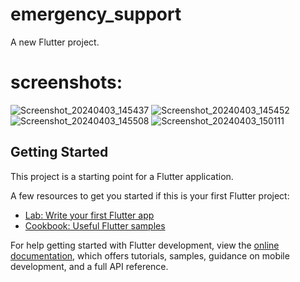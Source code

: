 # emergency_support

A new Flutter project.

# screenshots:
![Screenshot_20240403_145437](https://github.com/FathimaNasrinVK/emergency-support/assets/148961435/12f7cf57-ffd0-4317-ae19-50966f900301)
![Screenshot_20240403_145452](https://github.com/FathimaNasrinVK/emergency-support/assets/148961435/28721873-ffa0-47b4-bcae-fbbe8cd2817b)
![Screenshot_20240403_145508](https://github.com/FathimaNasrinVK/emergency-support/assets/148961435/cc7bef68-0466-4304-a02e-24837fe3613c)
![Screenshot_20240403_150111](https://github.com/FathimaNasrinVK/emergency-support/assets/148961435/2725651c-a968-4c9e-8169-1832dc782644)





## Getting Started

This project is a starting point for a Flutter application.

A few resources to get you started if this is your first Flutter project:

- [Lab: Write your first Flutter app](https://docs.flutter.dev/get-started/codelab)
- [Cookbook: Useful Flutter samples](https://docs.flutter.dev/cookbook)

For help getting started with Flutter development, view the
[online documentation](https://docs.flutter.dev/), which offers tutorials,
samples, guidance on mobile development, and a full API reference.
